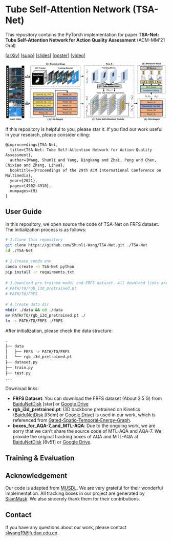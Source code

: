# Tube Self-Attention Network (TSA-Net)
This repository contains the PyTorch implementation for paper __TSA-Net: Tube Self-Attention Network for Action Quality Assessment__ (ACM-MM'21 Oral) 

\[[arXiv](???)\]
\[[supp](https://drive.google.com/file/d/1JeAgMqOwnoxStbmAd6sQLg9SCrrSxRkZ/view?usp=sharing)\]
\[[slides](https://drive.google.com/file/d/1l5mgKpINXCwxKR5jwgjCtNlFC2tsbRZ_/view?usp=sharing)\]
\[[poster](https://drive.google.com/file/d/1DVWinfSI4OQwHwXpDTqOk4cWR7Pa5g7n/view?usp=sharing)\]
\[[video](https://youtu.be/WdAVw1r-fno)\]

<img src="https://github.com/Shunli-Wang/TSA-Net/blob/main/fig/TSA-Net.jpg"/>

If this repository is helpful to you, please star it. If you find our work useful in your research, please consider citing:
```
@inproceedings{TSA-Net,
  title={TSA-Net: Tube Self-Attention Network for Action Quality Assessment},
  author={Wang, Shunli and Yang, Dingkang and Zhai, Peng and Chen, Chixiao and Zhang, Lihua},
  booktitle={Proceedings of the 29th ACM International Conference on Multimedia},
  year={2021},
  pages={4902–4910},
  numpages={9}
}
```

## User Guide
In this repository, we open source the code of TSA-Net on FRFS dataset. The initialization process is as follows:
```bash
# 1.Clone this repository
git clone https://github.com/Shunli-Wang/TSA-Net.git ./TSA-Net
cd ./TSA-Net

# 2.Create conda env
conda create -n TSA-Net python
pip install -r requirments.txt

# 3.Download pre-trained model and FRFS dataset. All download links are listed as follow.
# PATH/TO/rgb_i3d_pretrained.pt 
# PATH/TO/FRFS

# 4.Create data dir
mkdir ./data && cd ./data
mv PATH/TO/rgb_i3d_pretrained.pt ./
ln -s PATH/TO/FRFS ./FRFS
```
After initialization, please check the data structure:
```bash
.
├── data
│   ├── FRFS -> PATH/TO/FRFS
│   └── rgb_i3d_pretrained.pt
├── dataset.py
├── train.py
├── test.py
...
```
Download links:
- __FRFS Dataset__: You can download the FRFS dataset (About 2.5 G) from [BaiduNetDisk](https://pan.baidu.com/s/1Nkl6FlM2PcvbofegNjCIGA) \[star\] or [Google Drive](https://drive.google.com/file/d/1wmMUtMx5eqOFMa8vtM_pA6S9Psxwq3_l/view?usp=sharing)
- __rgb_i3d_pretrained.pt__: I3D backbone pretrained on Kinetics ([BaiduNetDisk](https://pan.baidu.com/s/1L1MqzlTDFtbOKLYm1b1GpQ ) \[i3dm\] or [Google Drive](https://drive.google.com/file/d/1M_4hN-beZpa-eiYCvIE7hsORjF18LEYU)) is used in our work, which is referenced from [Gated-Spatio-Temporal-Energy-Graph](https://github.com/yaohungt/Gated-Spatio-Temporal-Energy-Graph).
- __boxes_for_AQA-7_and_MTL-AQA__: Due to the ongoing work, we are sorry that we can't share the source code of MTL-AQA and AQA-7. We provide the original tracking boxes of AQA and MTL-AQA at [BaiduNetDisk](https://pan.baidu.com/s/17dp0BgrlggS0z0qEzRjeUg) [6v51] or [Google Drive](https://drive.google.com/file/d/1owqR9kpjBCuEAQHahXhYWmE0-0MXCfQX/view?usp=sharing).

## Training & Evaluation

## Acknowledgement
Our code is adapted from [MUSDL](https://github.com/nzl-thu/MUSDL). We are very grateful for their wonderful implementation. All tracking boxes in our project are generated by [SiamMask](https://github.com/foolwood/SiamMask). We also sincerely thank them for their contributions.

## Contact
If you have any questions about our work, please contact <slwang19@fudan.edu.cn>.

